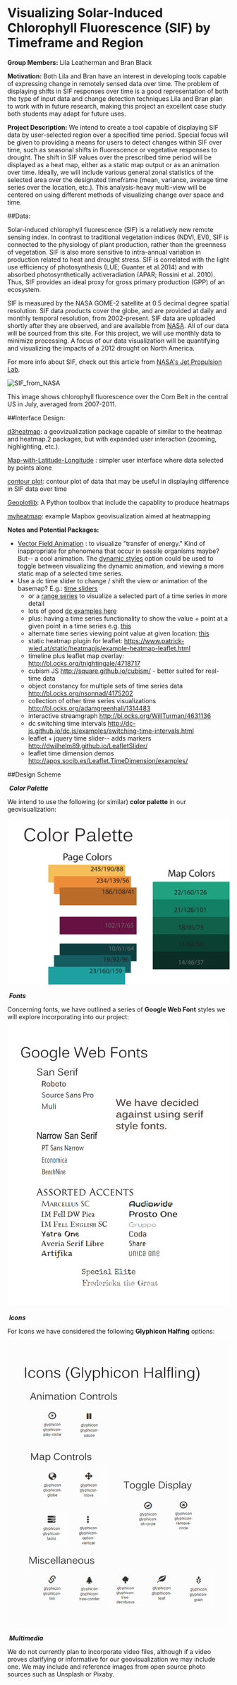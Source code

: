# Visualizing Solar-Induced Chlorophyll Fluorescence (SIF) by Timeframe and Region

**Group Members:** Lila Leatherman and Bran Black

**Motivation:** Both Lila and Bran have an interest in developing tools capable of expressing change in remotely sensed data over time. The problem of displaying shifts in SIF responses over time is a good representation of both the type of input data and change detection techniques Lila and Bran plan to work with in future research, making this project an excellent case study both students may adapt for future uses.

**Project Description:** We intend to create a tool capable of displaying SIF data by user-selected region over a specified time period. Special focus will be given to providing a means for users to detect changes within SIF over time, such as seasonal shifts in fluorescence or vegetative responses to drought. The shift in SIF values over the prescribed time period will be displayed as a heat map, either as a static map output or as an animation over time. Ideally, we will include various general zonal statistics of the selected area over the designated timeframe (mean, variance, average time series over the location, etc.). This analysis-heavy multi-view will be centered on using different methods of visualizing change over space and time. 



##Data:

Solar-induced chlorophyll fluorescence (SIF) is a relatively new remote sensing index. In contrast to traditional vegetation indices (NDVI, EVI), SIF is connected to the physiology of plant production, rather than the greenness of vegetation. SIF is also more sensitive to intra-annual variation in production related to heat and drought stress. SIF is correlated with the light use efficiency of photosynthesis (LUE; Guanter et al.2014) and with absorbed photosynthetically activeradiation (APAR; Rossini et al. 2010). Thus, SIF provides an ideal proxy for gross primary production (GPP) of an ecosystem.

SIF is measured by the NASA GOME-2 satellite at 0.5 decimal degree spatial resolution. SIF data products cover the globe, and are provided at daily and monthly temporal resolution, from 2002-present. SIF data are uploaded shortly after they are observed, and are available from [NASA](https://avdc.gsfc.nasa.gov/pub/data/satellite/MetOp/GOME_F/). All of our data will be sourced from this site. For this project, we will use monthly data to minimize processing. A focus of our data visualization will be quantifying and visualizing the impacts of a 2012 drought on North America.

For more info about SIF, check out this article from [NASA's Jet Propulsion Lab](https://www.jpl.nasa.gov/news/news.php?release=2014-097).

![SIF_from_NASA](https://imagecache.jpl.nasa.gov/images/640x350/earth20140331-640-640x350.jpg)

This image shows chlorophyll fluorescence over the Corn Belt in the central US in July, averaged from 2007-2011.



##Interface Design:

[d3heatmap](https://blog.rstudio.com/2015/06/24/d3heatmap/): a geovizualization package capable of similar to the heatmap and heatmap.2 packages, but with expanded user interaction (zooming, highlighting, etc.).

[Map-with-Latitude-Longitude](http://bl.ocks.org/lokesh005/7640d9b562bf59b561d6) : simpler user interface where data selected by points alone

[contour plot](https://bl.ocks.org/mbostock/4241134): contour plot of data that may be useful in displaying difference in SIF data over time

[Geoplotlib](https://www.researchgate.net/publication/305983877_Geoplotlib_a_Python_Toolbox_for_Visualizing_Geographical_Data): A Python toolbox that include the capablity to produce heatmaps

[myheatmap](https://myheatmap.com/): example Mapbox geovisualization aimed at heatmapping

**Notes and Potential Packages:**

- [Vector Field Animation](https://ihcantabria.github.io/Leaflet.CanvasLayer.Field/) : to visualize "transfer of energy." Kind of inappropriate for phenomena that occur in sessile organisms maybe? But-- a cool animation.
  The [dynamic styles](https://ihcantabria.github.io/Leaflet.CanvasLayer.Field/example_VectorFieldAnim_Styles_Dynamic.html) option could be used to toggle between visualizing the dynamic animation, and viewing a more static map of a selected time series.
- Use a dc time slider to change / shift the view or animation of the basemap? E.g.: [time sliders](http://dc-js.github.io/dc.js/examples/time-intervals.html)
    - or a [range series](http://dc-js.github.io/dc.js/examples/range-series.html) to visualize a selected part of a time series in more detail
    - lots of good [dc examples here](http://dc-js.github.io/dc.js/examples/)
    - plus: having a time series functionality to show the value + point at a given point in a time series e.g. [this](https://www.metricsgraphicsjs.org/)
    - alternate time series viewing point value at given location: [this](http://mcaule.github.io/d3-timeseries/)
    - static heatmap plugin for leaflet: https://www.patrick-wied.at/static/heatmapjs/example-heatmap-leaflet.html
    - timeline plus leaflet map overlay: http://bl.ocks.org/tnightingale/4718717
    - cubism JS http://square.github.io/cubism/ - better suited for real-time data
    - object constancy for multiple sets of time series data http://bl.ocks.org/nsonnad/4175202
    - collection of other time series visualizations http://bl.ocks.org/adamgreenhall/1314483
    - interactive streamgraph http://bl.ocks.org/WillTurman/4631136
    - dc switching time intervals http://dc-js.github.io/dc.js/examples/switching-time-intervals.html
    - leaflet + jquery time slider-- adds markers http://dwilhelm89.github.io/LeafletSlider/
    - leaflet time dimension demos http://apps.socib.es/Leaflet.TimeDimension/examples/



##Design Scheme



​	***Color Palette***

We intend to use the following (or similar) **color palette** in our geovisualization:



![](img/palette.jpg)







​	***Fonts***

Concerning fonts, we have outlined a series of **Google Web Font** styles we will explore incorporating into our project:![](img/fonts.jpg)	



​	***Icons***

For Icons we have considered the following **Glyphicon Halfing** options:

![](img/icons.jpg)



​	***Multimedia***

We do not currently plan to incorporate video files, although if a video proves clarifying or informative for our geovisualization we may include one. We may include and reference images from open source photo sources such as Unsplash or Pixaby.

